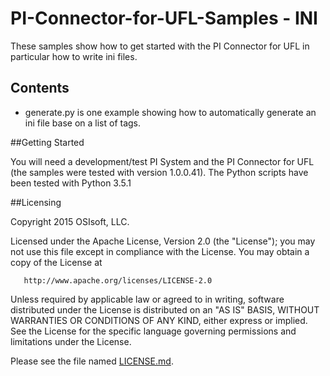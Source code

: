 # PI-Connector-for-UFL-Samples - INI

These samples show how to get started with the PI Connector for UFL in particular how to write ini files.

## Contents

* generate.py is one example showing how to automatically generate an ini file base on a list of tags.

##Getting Started

You will need a development/test PI System and the PI Connector for UFL (the samples were tested with version 1.0.0.41).
The Python scripts have been tested with Python 3.5.1

##Licensing

Copyright 2015 OSIsoft, LLC.

   Licensed under the Apache License, Version 2.0 (the "License");
   you may not use this file except in compliance with the License.
   You may obtain a copy of the License at

       http://www.apache.org/licenses/LICENSE-2.0

   Unless required by applicable law or agreed to in writing, software
   distributed under the License is distributed on an "AS IS" BASIS,
   WITHOUT WARRANTIES OR CONDITIONS OF ANY KIND, either express or implied.
   See the License for the specific language governing permissions and
   limitations under the License.
   
Please see the file named [LICENSE.md](LICENSE.md).


